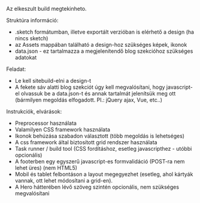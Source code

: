 Az elkeszult build megtekinheto.

Struktúra információ:

- .sketch formátumban, illetve exportált verzióban is elérhető a design (ha nincs sketch)
- az Assets mappában található a design-hoz szükséges képek, ikonok
- data.json - ez tartalmazza a megjelenítendő blog szekcióhoz szükséges adatokat


Feladat:

- Le kell sitebuild-elni a design-t
- A fekete sáv alatti blog szekciót úgy kell megvalósítani, hogy javascript-el olvassuk be a data.json-t és annak tartalmát jelenítsük meg ott (bármilyen megoldás elfogadott. Pl.: jQuery ajax, Vue, etc..)


Instrukciók, elvárások:

- Preprocessor használata
- Valamilyen CSS framework használata
- Ikonok behúzása szabadon választott (több megoldás is lehetséges)
- A css framework által biztosított grid rendszer használata
- Task runner / build tool (CSS fordításhoz, esetleg javascripthez - utóbbi opcionális)
- A footerben egy egyszerű javascript-es formvalidáció (POST-ra nem lehet üres) (nem HTML5)
- Mobil és tablet felbontáson a layout megegyezhet (esetleg, ahol kártyák vannak, ott lehet módosítani a grid-en).
- A Hero hátterében lévő szöveg szintén opcionális, nem szükséges megvalósítani
